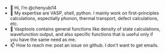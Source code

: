 - 👋 Hi, I’m @chenyubi14
- 👀 My expertise are VASP, shell, python. I mainly work on first-principles calculations, espectially phonon, thermal transport, defect calculations, etc.
- 🌱 Vasptools contains general functions like density of state calculations, wavefunction output, and also specific functions that is useful only if you have the same need as me.
- 📫 How to reach me: post an issue on github. I don't want to get emails.

<!---
chenyubi14/chenyubi14 is a ✨ special ✨ repository because its `README.md` (this file) appears on your GitHub profile.
You can click the Preview link to take a look at your changes.
--->
